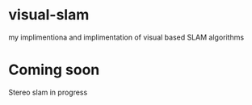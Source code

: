 # visual-slam
my implimentiona and implimentation of visual based SLAM algorithms

# Coming soon
Stereo slam in progress